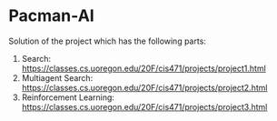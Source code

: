 # Pacman-AI
Solution of the project which has the following parts:
1. Search: https://classes.cs.uoregon.edu/20F/cis471/projects/project1.html
2. Multiagent Search: https://classes.cs.uoregon.edu/20F/cis471/projects/project2.html
3. Reinforcement Learning: https://classes.cs.uoregon.edu/20F/cis471/projects/project3.html
